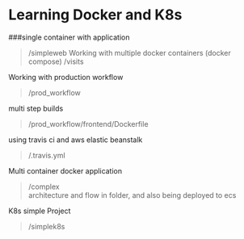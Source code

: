 # Learning Docker and K8s

###single container with application
>/simpleweb
Working with multiple docker containers (docker compose)
>/visits

Working with production workflow
>/prod_workflow

multi step builds
>/prod_workflow/frontend/Dockerfile

using travis ci and aws elastic beanstalk
>/.travis.yml

Multi container docker application
>/complex  
architecture and flow in folder, and also being deployed to ecs

K8s simple Project  
>/simplek8s
